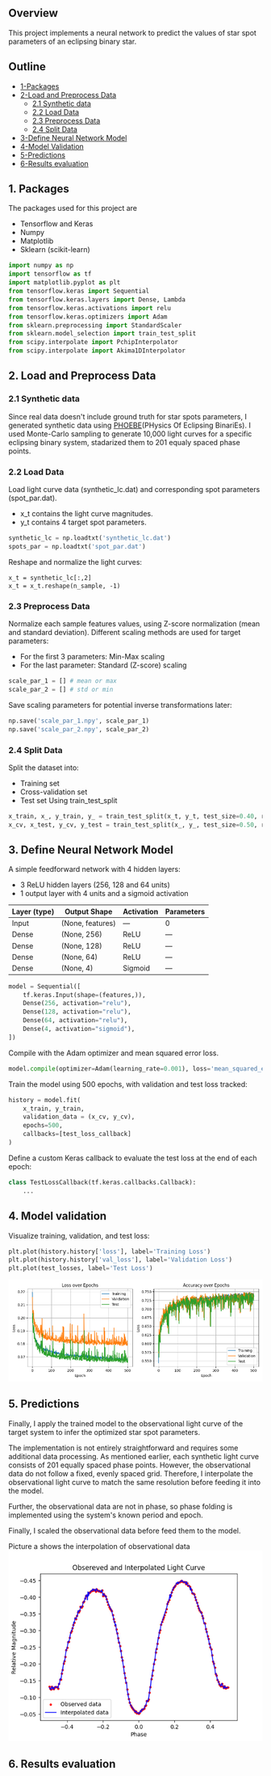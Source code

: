 ## Overview
This project implements a neural network to predict the values of star spot parameters of an eclipsing binary star.

## Outline
- [1-Packages](#1-packages)
- [2-Load and Preprocess Data](#2-load-and-preprocess-data)
  - [2.1 Synthetic data](#2.1-synthetic-data)
  - [2.2 Load Data](#2.2-load-data)
  - [2.3 Preprocess Data](#2.3-preprocess-data)
  - [2.4 Split Data](#2.4-split-data)
- [3-Define Neural Network Model](#3-define-neural-network-model)
- [4-Model Validation](#4-model-validation)
- [5-Predictions](#5-predictions)
- [6-Results evaluation](6-results-evaluation)


## 1. Packages

The packages used for this project are
- Tensorflow and Keras
- Numpy
- Matplotlib
- Sklearn (scikit-learn)

```python
import numpy as np
import tensorflow as tf
import matplotlib.pyplot as plt
from tensorflow.keras import Sequential
from tensorflow.keras.layers import Dense, Lambda
from tensorflow.keras.activations import relu
from tensorflow.keras.optimizers import Adam
from sklearn.preprocessing import StandardScaler
from sklearn.model_selection import train_test_split
from scipy.interpolate import PchipInterpolator
from scipy.interpolate import Akima1DInterpolator
```

## 2. Load and Preprocess Data
### 2.1 Synthetic data

Since real data doesn't include ground truth for star spots parameters, I generated synthetic data using [PHOEBE](https://phoebe-project.org/)(PHysics Of Eclipsing BinariEs). I used Monte-Carlo sampling to generate 10,000 light curves for a specific eclipsing binary system, stadarized them to 201 equaly spaced phase points.

### 2.2 Load Data
Load light curve data (synthetic_lc.dat) and corresponding spot parameters (spot_par.dat).
- x_t contains the light curve magnitudes.
- y_t contains 4 target spot parameters.

```python
synthetic_lc = np.loadtxt('synthetic_lc.dat')
spots_par = np.loadtxt('spot_par.dat')
```

Reshape and normalize the light curves:
```pyhton
x_t = synthetic_lc[:,2]
x_t = x_t.reshape(n_sample, -1)
```
### 2.3 Preprocess Data
Normalize each sample features values, using Z-score normalization (mean and standard deviation).
Different scaling methods are used for target parameters:
- For the first 3 parameters: Min-Max scaling
- For the last parameter: Standard (Z-score) scaling
```python
scale_par_1 = [] # mean or max
scale_par_2 = [] # std or min
```
Save scaling parameters for potential inverse transformations later:
```python
np.save('scale_par_1.npy', scale_par_1)
np.save('scale_par_2.npy', scale_par_2)
```

### 2.4 Split Data
Split the dataset into:
- Training set
- Cross-validation set
- Test set
Using train_test_split
```python
x_train, x_, y_train, y_ = train_test_split(x_t, y_t, test_size=0.40, random_state=1)
x_cv, x_test, y_cv, y_test = train_test_split(x_, y_, test_size=0.50, random_state=1)
```

## 3. Define Neural Network Model
A simple feedforward network with 4 hidden layers:
- 3 ReLU hidden layers (256, 128 and 64 units)
- 1 output layer with 4 units and a sigmoid activation

| Layer (type) | Output Shape     | Activation | Parameters |
|--------------|------------------|------------|------------|
| Input        | (None, features) | —          | 0          |
| Dense        | (None, 256)      | ReLU       | —          |
| Dense        | (None, 128)      | ReLU       | —          |
| Dense        | (None, 64)       | ReLU       | —          |
| Dense        | (None, 4)        | Sigmoid    | —          |

```Python
model = Sequential([
    tf.keras.Input(shape=(features,)),
    Dense(256, activation="relu"),
    Dense(128, activation="relu"),
    Dense(64, activation="relu"),
    Dense(4, activation="sigmoid"),
])
```
Compile with the Adam optimizer and mean squared error loss.
```python
model.compile(optimizer=Adam(learning_rate=0.001), loss='mean_squared_error')
```
Train the model using 500 epochs, with validation and test loss tracked:
```python
history = model.fit(
   	x_train, y_train,
   	validation_data = (x_cv, y_cv),
   	epochs=500,
    callbacks=[test_loss_callback]
)
```
Define a custom Keras callback to evaluate the test loss at the end of each epoch:
```python
class TestLossCallback(tf.keras.callbacks.Callback):
    ...
```
## 4. Model validation
Visualize training, validation, and test loss:
```python
plt.plot(history.history['loss'], label='Training Loss')
plt.plot(history.history['val_loss'], label='Validation Loss')
plt.plot(test_losses, label='Test Loss')
```
![Training, validation and test loss and accuracy](images/loss_accuracy.png)

## 5. Predictions
Finally, I apply the trained model to the observational light curve of the target system to infer the optimized star spot parameters.

The implementation is not entirely straightforward and requires some additional data processing. As mentioned earlier, each synthetic light curve consists of 201 equally spaced phase points. However, the observational data do not follow a fixed, evenly spaced grid. Therefore, I interpolate the observational light curve to match the same resolution before feeding it into the model.

Further, the observational data are not in phase, so phase folding is implemented using the system's known period and epoch.

Finally, I scaled the observational data before feed them to the model.


Picture a shows the interpolation of observational data
![Observed and interpolated data in phase](images/observed_interpolated.png)

## 6. Results evaluation

